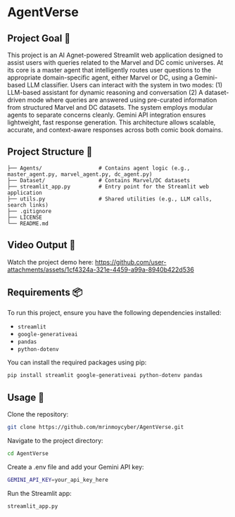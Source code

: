 # AgentVerse

## Project Goal 🎯
This project is an AI Agnet-powered Streamlit web application designed to assist users with queries related to the Marvel and DC comic universes. At its core is a master agent that intelligently routes user questions to the appropriate domain-specific agent, either Marvel or DC, using a Gemini-based LLM classifier. Users can interact with the system in two modes: 
(1) LLM-based assistant for dynamic reasoning and conversation
(2) A dataset-driven mode where queries are answered using pre-curated information from structured Marvel and DC datasets. 
The system employs modular agents to separate concerns cleanly. Gemini API integration ensures lightweight, fast response generation. This architecture allows scalable, accurate, and context-aware responses across both comic book domains.

## Project Structure 📁
```plaintext
├── Agents/                  # Contains agent logic (e.g., master_agent.py, marvel_agent.py, dc_agent.py)
├── Dataset/                 # Contains Marvel/DC datasets                
├── streamlit_app.py         # Entry point for the Streamlit web application
├── utils.py                 # Shared utilities (e.g., LLM calls, search links)
├── .gitignore            
├── LICENSE                 
└── README.md 
``` 

## Video Output 🎥
Watch the project demo here: 
https://github.com/user-attachments/assets/1cf4324a-321e-4459-a99a-8940b422d536

## Requirements 📦
To run this project, ensure you have the following dependencies installed:

- `streamlit`
- `google-generativeai`
- `pandas`
- `python-dotenv`

You can install the required packages using pip:

```bash
pip install streamlit google-generativeai python-dotenv pandas
```
## Usage 🚀
Clone the repository:
```bash
git clone https://github.com/mrinmoycyber/AgentVerse.git
```
Navigate to the project directory:
```bash
cd AgentVerse
```
Create a .env file and add your Gemini API key:
```bash
GEMINI_API_KEY=your_api_key_here
```
Run the Streamlit app:
```bash
streamlit_app.py 
```
